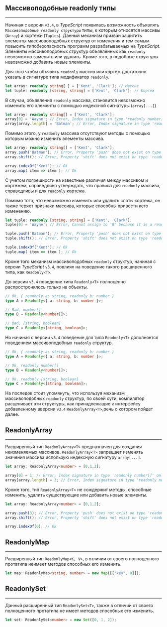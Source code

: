 ## Массивоподобные readonly типы
________________

Начиная с версии `v3.4`, в *TypeScript* появилась возможность объявлять `Массивоподобные readonly структуры` типы, к которым относятся массивы (`Array`) и кортежи (`Tuples`). Данный механизм призван защитить элементы массиовоподобных структур от изменения и тем самым повысить типобезопасность программ разрабатываемых на *TypeScript*. Элементы массивоподобных структур объявленных как `readonly` невозможно заменить или удалить. Кроме того, в подобные структуры невозможно добавить новые элементы.

Для того чтобы объявить `readonly` массив или кортеж достаточно указать в сигнатуре типа модификатор `readonly`.

`````typescript
let array: readonly string[ ] = ['Kent', 'Clark']; // Массив
let tuple: readonly [string, string] = ['Kent', 'Clark']; // Кортеж
`````
В случаи, объявления `readonly` массива, становится невозможно изменить его элементы с помощью индексной сигнатуры (`array[...]`) 

`````typescript
let array: readonly string[] = ['Kent', 'Clark'];
array[0] = 'Wayne'; // Error, Index signature in type 'readonly number[]' only permits reading.ts(2542)
array[array.length] = 'Batman'; // Error, Index signature in type 'readonly number[]' only permits reading.ts(2542)
`````

Помимо этого, у `readonly` массива отсутствуют методы с помощью которым можно изменить элементы массива.

`````typescript
let array: readonly string[] = ['Kent', 'Clark'];
array.push('Batman'); // Error, Property 'push' does not exist on type 'readonly number[]'.ts(2339)
array.shift(); // Error, Property 'shift' does not exist on type 'readonly number[]'.ts(2339)

array.indexOf('Kent'); // Ok
array.map( item => item ); // Ok
`````

С учетом погрешности на известные различия между массивом и кортежем, справедливо утверждать, что правила для `readonly` массива, справедливы и для `readonly` кортежа.

Помимо того, что невозможно изменить или удалить слоты кортежа, он также теряет признаки массива, которые способны привести кего изменению.

`````typescript
let tuple: readonly [string, string] = ['Kent', 'Clark'];
tuple[0] = 'Wayne'; // Error, Cannot assign to '0' because it is a read-only property.ts(2540)

tuple.push('Batman'); // Error, Property 'push' does not exist on type 'readonly [string, string]'.ts(2339)
tuple.shift(); // Error, Property 'shift' does not exist on type 'readonly [string, string]'.ts(2339)

tuple.indexOf('Kent'); // Ok
tuple.map( item => item ); // Ok
`````

Кроме того механизм массивоподобных `readonly` структур, начиная с версии *TypeScript* `v3.4`, повлиял на поведение такого расширенного типа, как `Readonly<T>`. 

До версии `v3.4` поведение типа `Readonly<T>` полноценно распростронялось только на объекты.

`````typescript
// Ok, { readonly a: string, readonly b: number }
type A = Readonly<{ a: string, b: number }>;

// Bad, number[]
type B = Readonly<number[]>;

// Bad, [string, boolean]
type C = Readonly<[string, boolean]>;
`````

Но начиная с версии `v3.4` поведение для типа `Readonly<T>` дополняется поведением массивоподобных `readonly` структур.

`````typescript
// Ok, { readonly a: string, readonly b: number }
type A = Readonly<{ a: string, b: number }>;

// Ok, readonly number[]
type B = Readonly<number[]>;

// Ok, readonly [string, boolean]
type C = Readonly<[string, boolean]>;
`````

На последок стоит упомянуть, что используя механизм массивоподобных `readonly` структур, по своей сути, компилятор расценивает эти структуры, как принадлежащие к интерфейсу добавленному вверсии `v3.4` `ReadonlyArray<T>`,речь о котором пойдет далее.


## ReadonlyArray
________________

Расширенный тип `ReadonlyArray<T>` предназначен для создания неизменяемых массивов. `ReadonlyArray<T>` запрещает изменять значения массива использую индексную сигнатуру `array[...]`.

`````typescript
let array: ReadonlyArray<number> = [0,1,2];

array[0] = 1; // Error, Index signature in type 'readonly number[]' only permits reading.ts(2542)
array[array.length] = 3; // Error, Index signature in type 'readonly number[]' only permits reading.ts(2542)
`````

Кроме того, тип `ReadonlyArray<T>` не сождержит методы, способные изменить, удалить существующие или добавить новые элементы.


`````typescript
let array: ReadonlyArray<number> = [0,1,2];

array.push(3); // Error, Property 'push' does not exist on type 'readonly number[]'.ts(2339)
array.shift(); // Error, Property 'shift' does not exist on type 'readonly number[]'.ts(2339)

array.indexOf(0); // Ok 
`````

## ReadonlyMap
________________

Расширенный тип `ReadonlyMap<K, V>`, в отличии от своего полноценного протатипа неимеет методов способных его изменить.

~~~~~typescript
let map: ReadonlyMap<string, number> = new Map([["key", 0]]);
~~~~~

## ReadonlySet
________________

Данный расширенный тип `ReadonlySet<T>`, также в отличии от своего полноценного протатипа не имеет методов способных его изменить.

~~~~~typescript
let set: ReadonlySet<number> = new Set([0, 1, 2]);
~~~~~

